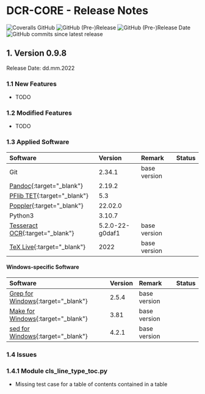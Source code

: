 # DCR-CORE - Release Notes

![Coveralls GitHub](https://img.shields.io/coveralls/github/KonnexionsGmbH/dcr-core.svg)
![GitHub (Pre-)Release](https://img.shields.io/github/v/release/KonnexionsGmbH/dcr-core?include_prereleases)
![GitHub (Pre-)Release Date](https://img.shields.io/github/release-date-pre/KonnexionsGmbh/dcr-core)
![GitHub commits since latest release](https://img.shields.io/github/commits-since/KonnexionsGmbH/dcr-core/0.9.8)

## 1. Version 0.9.8

Release Date: dd.mm.2022

### 1.1 New Features

- TODO

### 1.2 Modified Features

- TODO

### 1.3 Applied Software

| Software                                                                      | Version         | Remark       | Status |
|:------------------------------------------------------------------------------|:----------------|:-------------|--------|
| Git                                                                           | 2.34.1          | base version |        |
| [Pandoc](https://pandoc.org){:target="_blank"}                                | 2.19.2          |              |        |
| [PFlib TET](https://www.pdflib.com/products/tet){:target="_blank"}            | 5.3             |              |        |
| [Poppler](https://poppler.freedesktop.org){:target="_blank"}                  | 22.02.0         |              |        |
| Python3                                                                       | 3.10.7          |              |        |
| [Tesseract OCR](https://github.com/tesseract-ocr/tesseract){:target="_blank"} | 5.2.0-22-g0daf1 | base version |        |
| [TeX Live](https://www.tug.org/texlive){:target="_blank"}                     | 2022            | base version |        |

#### Windows-specific Software

| Software                                                                                | Version | Remark                   | Status |
|:----------------------------------------------------------------------------------------|:--------|:-------------------------|--------|
| [Grep for Windows](http://gnuwin32.sourceforge.net/packages/grep.htm){:target="_blank"} | 2.5.4   | base version             |        |
| [Make for Windows](http://gnuwin32.sourceforge.net/packages/make.htm){:target="_blank"} | 3.81    | base version             |        |
| [sed for Windows](http://gnuwin32.sourceforge.net/packages/sed.htm){:target="_blank"}   | 4.2.1   | base version             |        |

### 1.4 Issues

### 1.4.1 Module cls_line_type_toc.py

- Missing test case for a table of contents contained in a table 



